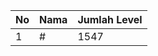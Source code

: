 | No | Nama            | Jumlah Level |
|----|-----------------|--------------|
| 1  | #    |    1547        |
